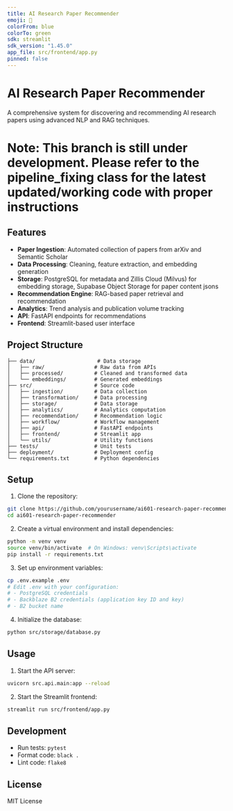 ```yaml
---
title: AI Research Paper Recommender
emoji: 📄
colorFrom: blue
colorTo: green
sdk: streamlit
sdk_version: "1.45.0"
app_file: src/frontend/app.py
pinned: false
---
```


# AI Research Paper Recommender

A comprehensive system for discovering and recommending AI research papers using advanced NLP and RAG techniques.

# Note: This branch is still under development. Please refer to the pipeline_fixing class for the latest updated/working code with proper instructions

## Features

- **Paper Ingestion**: Automated collection of papers from arXiv and Semantic Scholar
- **Data Processing**: Cleaning, feature extraction, and embedding generation
- **Storage**: PostgreSQL for metadata and Zillis Cloud (Milvus) for embedding storage, Supabase Object Storage for paper content jsons
- **Recommendation Engine**: RAG-based paper retrieval and recommendation
- **Analytics**: Trend analysis and publication volume tracking
- **API**: FastAPI endpoints for recommendations
- **Frontend**: Streamlit-based user interface

## Project Structure

```
├── data/                    # Data storage
│   ├── raw/                # Raw data from APIs
│   ├── processed/          # Cleaned and transformed data
│   └── embeddings/         # Generated embeddings
├── src/                    # Source code
│   ├── ingestion/          # Data collection
│   ├── transformation/     # Data processing
│   ├── storage/            # Data storage
│   ├── analytics/          # Analytics computation
│   ├── recommendation/     # Recommendation logic
│   ├── workflow/           # Workflow management
│   ├── api/                # FastAPI endpoints
│   ├── frontend/           # Streamlit app
│   └── utils/              # Utility functions
├── tests/                  # Unit tests
├── deployment/             # Deployment config
└── requirements.txt        # Python dependencies
```

## Setup

1. Clone the repository:
```bash
git clone https://github.com/yourusername/ai601-research-paper-recommender.git
cd ai601-research-paper-recommender
```

2. Create a virtual environment and install dependencies:
```bash
python -m venv venv
source venv/bin/activate  # On Windows: venv\Scripts\activate
pip install -r requirements.txt
```

3. Set up environment variables:
```bash
cp .env.example .env
# Edit .env with your configuration:
# - PostgreSQL credentials
# - Backblaze B2 credentials (application key ID and key)
# - B2 bucket name
```

4. Initialize the database:
```bash
python src/storage/database.py
```

## Usage

1. Start the API server:
```bash
uvicorn src.api.main:app --reload
```

2. Start the Streamlit frontend:
```bash
streamlit run src/frontend/app.py
```

## Development

- Run tests: `pytest`
- Format code: `black .`
- Lint code: `flake8`

## License

MIT License
